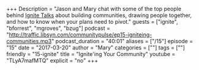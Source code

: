 +++
Description = "Jason and Mary chat with some of the top people behind [Ignite Talks](http://ignitetalks.io) about building communities, drawing people together, and how to know when your plans need to pivot."
guests = ["ignite", "bforrest", "mgroves", "bzug"]
podcast = "http://traffic.libsyn.com/communitypulse/ep15-igniteing-communities.mp3"
podcast_duration = "40:01"
aliases = ["/15"]
episode = "15"
date = "2017-03-20"
author = "Mary"
categories = [""]
tags = [""]
friendly = "15-ignite"
title = "Ignite'ing Your Community"
youtube = "TLyA7mafMTQ"
explicit = "no"
+++
